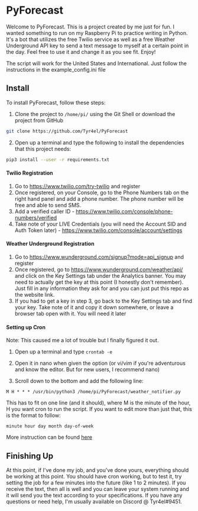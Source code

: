 # PyForecast
Welcome to PyForecast.  This is a project created by me just for fun.  I wanted something to run on my Raspberry Pi to practice
writing in Python.  It's a bot that utilizes the free Twilio service as well as a free Weather Underground API key to send a text message to myself at a certain point in the day.  Feel free to use it and change it as you see fit.  Enjoy!

The script will work for the United States and International.  Just follow the instructions in the example_config.ini file

## Install
To install PyForecast, follow these steps:

1. Clone the project to `/home/pi/` using the Git Shell or download the project from GitHub
```bash
git clone https://github.com/Tyr4el/PyForecast
```

2. Open up a terminal and type the following to install the dependencies that this project needs:
```bash
pip3 install --user -r requirements.txt
```

#### Twilio Registration
1. Go to https://www.twilio.com/try-twilio and register
2. Once registered, on your Console, go to the Phone Numbers tab on the right hand panel and add a phone number.  The phone number will be free and able to send SMS.
3. Add a verified caller ID - https://www.twilio.com/console/phone-numbers/verified
4. Take note of your LIVE Credentials (you will need the Account SID and Auth Token later) - https://www.twilio.com/console/account/settings

#### Weather Underground Registration
1. Go to https://www.wunderground.com/signup?mode=api_signup and register
2. Once registered, go to https://www.wunderground.com/weather/api/ and click on the Key Settings tab under the Analytics banner.  You may need to actually get the key at this point (I honestly don't remember).  Just fill in any information they ask for and you can just put this repo as the website link.
3. If you had to get a key in step 3, go back to the Key Settings tab and find your key.  Take note of it and copy it down somewhere, or leave a browser tab open with it.  You will need it later

#### Setting up Cron
Note: This caused me a lot of trouble but I finally figured it out.

1. Open up a terminal and type `crontab -e`

2. Open it in nano when given the option (or vi/vim if you're adventurous and know the editor.  But for new users, I recommend nano)
3. Scroll down to the bottom and add the following line: 

`M H * * * /usr/bin/python3 /home/pi/PyForecast/weather_notifier.py`

This has to fit on one line (and it should), where M is the minute of the hour, H you want cron to run the script.  If you want to edit more than just that, this is the format to follow:

`minute hour day month day-of-week`

More instruction can be found [here](https://www.thesitewizard.com/general/set-cron-job.shtml)

## Finishing Up
At this point, if I've done my job, and you've done yours, everything should be working at this point.  You should
have cron working, but to test it, try setting the job for a few minutes into the future (like 1 to 2 minutes).  If
you receive the text, then all is well and you can leave your system running and it will send you the text according
to your specifications.  If you have any questions or need help, I'm usually available on Discord @ Tyr4el#9451.
